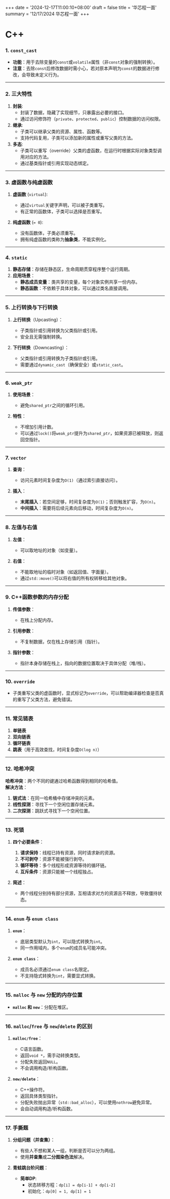 +++
date = '2024-12-17T11:00:10+08:00'
draft = false
title = '华芯程一面'
summary = '12/17/2024 华芯程一面'
+++

# C++

### 1. `const_cast`
- **功能**：用于去除变量的`const`或`volatile`属性（非`const`对象的强制转换）。
- **注意**：去除`const`后修改数据时需小心，若对原本声明为`const`的数据进行修改，会导致未定义行为。

---

### 2. 三大特性  
1. **封装**:  
   - 封装了数据，隐藏了实现细节，只暴露出必要的接口。  
   - 通过访问修饰符（`private`、`protected`、`public`）控制数据的访问权限。  
2. **继承**:  
   - 子类可以继承父类的资源、属性、函数等。  
   - 支持代码复用，子类可以添加新的属性或重写父类的方法。  
3. **多态**:  
   - 子类可以重写（override）父类的虚函数，在运行时根据实际对象类型调用对应的方法。  
   - 通过基类指针或引用实现动态绑定。  

---

### 3. 虚函数与纯虚函数  
1. **虚函数** (`virtual`):  
   - 通过`virtual`关键字声明，可以被子类重写。  
   - 有正常的函数体，子类可以选择是否重写。  

2. **纯虚函数** (`= 0`):  
   - 没有函数体，子类必须重写。  
   - 拥有纯虚函数的类称为**抽象类**，不能实例化。  

---

### 4. `static`  
1. **静态存储**：存储在静态区，生命周期贯穿程序整个运行周期。  
2. **应用场景**：  
   - **静态成员变量**：类共享的变量，每个对象实例共享一份内存。  
   - **静态函数**：不依赖于具体对象，可以通过类名直接调用。  

---

### 5. 上行转换与下行转换  
1. **上行转换**（Upcasting）：  
   - 子类指针或引用转换为父类指针或引用。  
   - 安全且无需强制转换。  

2. **下行转换**（Downcasting）：  
   - 父类指针或引用转换为子类指针或引用。  
   - 需要通过`dynamic_cast`（确保安全）或`static_cast`。  

---

### 6. `weak_ptr`  
1. **使用场景**：  
   - 避免`shared_ptr`之间的循环引用。  

2. **特性**：  
   - 不增加引用计数。  
   - 可以通过`lock()`将`weak_ptr`提升为`shared_ptr`，如果资源已被释放，则返回空指针。  

---

### 7. `vector`  
1. **查询**：  
   - 访问元素时间复杂度为`O(1)`（通过索引直接访问）。  

2. **插入**：  
   - **末尾插入**：若空间足够，时间复杂度为`O(1)`；否则触发扩容，为`O(n)`。  
   - **中间插入**：需要将后续元素向后移动，时间复杂度为`O(n)`。  

---

### 8. 左值与右值  
1. **左值**：  
   - 可以取地址的对象（如变量）。  

2. **右值**：  
   - 不能取地址的临时对象（如返回值、字面量）。  
   - 通过`std::move()`可以将右值的所有权转移给其他对象。  

---

### 9. C++函数参数的内存分配  
1. **传值参数**：  
   - 在栈上分配内存。  

2. **引用参数**：  
   - 不复制数据，仅在栈上存储引用（指针）。  

3. **指针参数**：  
   - 指针本身存储在栈上，指向的数据位置取决于具体分配（堆/栈）。  

---

### 10. `override`  
- 子类重写父类的虚函数时，显式标记为`override`，可以帮助编译器检查是否真的重写了父类方法，避免错误。

---

### 11. 常见链表  
1. **单链表**  
2. **双向链表**  
3. **循环链表**  
4. **跳表**（用于高效查找，时间复杂度`O(log n)`）  

---

### 12. 哈希冲突  
**哈希冲突**：两个不同的键通过哈希函数得到相同的哈希值。  
**解决方法**：  
1. **链式法**：在同一哈希桶中存储冲突的元素。  
2. **线性探测**：寻找下一个空闲位置存储元素。  
3. **二次探测**：跳跃式寻找下一个空闲位置。  

---

### 13. 死锁  
1. **四个必要条件**：  
   1. **请求保持**：线程已持有资源，同时请求新的资源。  
   2. **不可剥夺**：资源不能被强行剥夺。  
   3. **循环等待**：多个线程形成资源等待的循环链。  
   4. **互斥条件**：资源只能被一个线程独占。  

2. **简述**：  
   - 两个线程分别持有部分资源，互相请求对方的资源且不释放，导致僵持状态。

---

### 14. `enum` 与 `enum class`  
1. **`enum`**：  
   - 底层类型默认为`int`，可以隐式转换为`int`。  
   - 同一作用域内，多个`enum`的成员名可能冲突。  

2. **`enum class`**：  
   - 成员名必须通过`enum class`名限定。  
   - 不支持隐式转换为`int`，需要显式转换。  

---

### 15. `malloc` 与 `new` 分配的内存位置  
- **`malloc` 和 `new`**：分配在堆区。  

---

### 16. `malloc`/`free` 与 `new`/`delete` 的区别  
1. **`malloc/free`**：  
   - C语言函数。  
   - 返回`void *`，需手动转换类型。  
   - 分配失败返回`NULL`。  
   - 不会调用构造/析构函数。  

2. **`new/delete`**：  
   - C++操作符。  
   - 返回具体类型指针。  
   - 分配失败抛出异常（`std::bad_alloc`），可以使用`nothrow`避免异常。  
   - 会自动调用构造/析构函数。  

---

### 17. 手撕题  
1. **分组问题（并查集）**：  
   - 有些人不想和某人一组，判断是否可以分为两组。  
   - 使用**并查集**或**二分图染色法**解决。  

2. **青蛙跳台阶问题**：  
   - **简单DP**:  
     - 状态转移方程：`dp[i] = dp[i-1] + dp[i-2]`  
     - 初始化：`dp[0] = 1, dp[1] = 1`  
